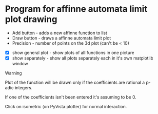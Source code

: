 # Program for affinne automata limit plot drawing
 
- Add button - adds a new affinne function to list 
- Draw button - draws a affinne automata limit plot
- Precision - number of points on the 3d plot (can't be < 10)
- [x] show general plot - show plots of all functions in one picture
- [x] show separately - show all plots separately each in it's own matplotlib window
 
> [!Warning]
> Plot of the function will be drawn only if the coefficients are rational a p-adic integers.

If one of the coefficients isn't been entered it's assuming to be 0.

Click on isometric (on PyVista plotter) for normal interaction.